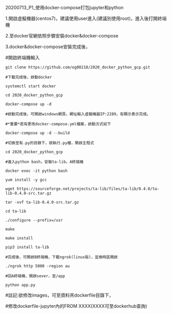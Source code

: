 20200713_P1_使用docker-compose打包jupyter和python

1.開啟虛擬機器(centos7)，建議使用user進入(建議別使用root)，進入後打開終端機

2.至docker官網依照步驟安裝docker&docker-compose

3.docker&docker-compose安裝完成後，

  #開啟終端機輸入
  
    git clone https://github.com/og80218/2020_docker_python_gcp.git
	
	#下載完成後，啟動docker
	
	systemctl start docker
	
	cd 2020_docker_python_gcp
	
	docker-compose up -d
	
	#啟動完成後，可開啟windows網頁，網址輸入虛擬機器IP:2289，有顯示表示完成。
	
	#*重要*若有更改docker-compose.yml檔案，啟動方式如下
	
	docker-compose up -d --build
	
	#切換至有.py的目錄下，欲執行.py檔，開啟主程式
	
	cd 2020_docker_python_gcp
	
	#進入python bash，安裝ta-lib，A終端機
	
	docker exec -it python bash
	
	yum install -y gcc
	
	wget https://sourceforge.net/projects/ta-lib/files/ta-lib/0.4.0/ta-lib-0.4.0-src.tar.gz
	
	tar -xvf ta-lib-0.4.0-src.tar.gz
	
	cd ta-lib
	
	./configure --prefix=/usr
	
	make
	
	make install
	
	pip3 install ta-lib
	
	#完成後，可開啟B終端機，下載ngrok(linux版)，並換時區開啟
	
	./ngrok http 5000 -region au
	
	#回A終端機，開啟sever，至/app

	python app.py
	
#註記:欲修改images，可至資料夾dockerfile目錄下，

#修改dockerfile-jupyter內的FROM XXXX(XXXX可至dockerhub查詢)